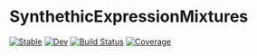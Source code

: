 # SynthethicExpressionMixtures

[![Stable](https://img.shields.io/badge/docs-stable-blue.svg)](https://damourChris.github.io/SynthethicExpressionMixtures.jl/stable/)
[![Dev](https://img.shields.io/badge/docs-dev-blue.svg)](https://damourChris.github.io/SynthethicExpressionMixtures.jl/dev/)
[![Build Status](https://github.com/damourChris/SynthethicExpressionMixtures.jl/actions/workflows/CI.yml/badge.svg?branch=main)](https://github.com/damourChris/SynthethicExpressionMixtures.jl/actions/workflows/CI.yml?query=branch%3Amain)
[![Coverage](https://codecov.io/gh/damourChris/SynthethicExpressionMixtures.jl/branch/main/graph/badge.svg)](https://codecov.io/gh/damourChris/SynthethicExpressionMixtures.jl)
